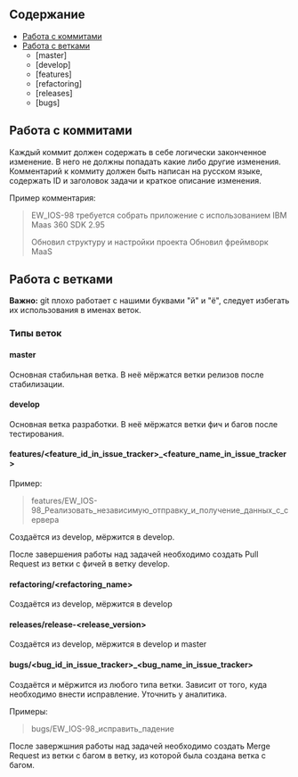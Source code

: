 ## Содержание
* [Работа с коммитами](#Работа-с-коммитами)
* [Работа с ветками](#Работа-с-ветками)
    * [master]
    * [develop]
    * [features]
    * [refactoring]
    * [releases]
    * [bugs]

## Работа с коммитами
Каждый коммит должен содержать в себе логически законченное изменение. В него не должны попадать какие либо другие изменения.
Комментарий к коммиту должен быть написан на русском языке, содержать ID и заголовок задачи и краткое описание изменения.

Пример комментария:
> EW_IOS-98 требуется собрать приложение с использованием IBM Maas 360 SDK 2.95
> 
> Обновил структуру и настройки проекта
> Обновил фреймворк MaaS

## Работа с ветками

**Важно:** git плохо работает с нашими буквами "й" и "ё",  следует избегать их использования в именах веток.

### Типы веток
#### master
Основная стабильная ветка. В неё мёржатся ветки релизов после стабилизации.
#### develop
Основная ветка разработки. В неё мёржатся ветки фич и багов после тестирования.
#### features/<feature_id_in_issue_tracker>_<feature_name_in_issue_tracker>
Пример: 
> features/EW_IOS-98_Реализовать_независимую_отправку_и_получение_данных_с_сервера

Создаётся из develop, мёржится в develop.

После завершения работы над задачей необходимо создать Pull Request из ветки с фичей в ветку develop.

#### refactoring/<refactoring_name>
Создаётся из develop, мёржится в develop

#### releases/release-<release_version>
Создаётся из develop, мёржится в develop и master

#### bugs/<bug_id_in_issue_tracker>_<bug_name_in_issue_tracker>
Создаётся и мёржится из любого типа ветки. Зависит от того, куда необходимо внести исправление. Уточнить у аналитика.

Примеры:
> bugs/EW_IOS-98_исправить_падение

После завержшния работы над задачей необходимо создать Merge Request из ветки с багом в ветку, из которой была создана ветка с багом.
